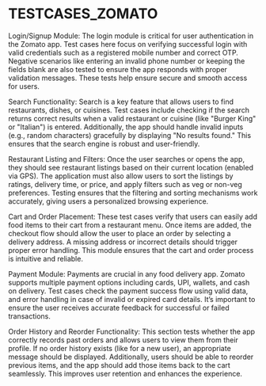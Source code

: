 # TESTCASES_ZOMATO
Login/Signup Module:
The login module is critical for user authentication in the Zomato app. Test cases here focus on verifying successful login with valid credentials such as a registered mobile number and correct OTP. Negative scenarios like entering an invalid phone number or keeping the fields blank are also tested to ensure the app responds with proper validation messages. These tests help ensure secure and smooth access for users.

Search Functionality:
Search is a key feature that allows users to find restaurants, dishes, or cuisines. Test cases include checking if the search returns correct results when a valid restaurant or cuisine (like "Burger King" or "Italian") is entered. Additionally, the app should handle invalid inputs (e.g., random characters) gracefully by displaying "No results found." This ensures that the search engine is robust and user-friendly.

Restaurant Listing and Filters:
Once the user searches or opens the app, they should see restaurant listings based on their current location (enabled via GPS). The application must also allow users to sort the listings by ratings, delivery time, or price, and apply filters such as veg or non-veg preferences. Testing ensures that the filtering and sorting mechanisms work accurately, giving users a personalized browsing experience.

Cart and Order Placement:
These test cases verify that users can easily add food items to their cart from a restaurant menu. Once items are added, the checkout flow should allow the user to place an order by selecting a delivery address. A missing address or incorrect details should trigger proper error handling. This module ensures that the cart and order process is intuitive and reliable.

Payment Module:
Payments are crucial in any food delivery app. Zomato supports multiple payment options including cards, UPI, wallets, and cash on delivery. Test cases check the payment success flow using valid data, and error handling in case of invalid or expired card details. It’s important to ensure the user receives accurate feedback for successful or failed transactions.

Order History and Reorder Functionality:
This section tests whether the app correctly records past orders and allows users to view them from their profile. If no order history exists (like for a new user), an appropriate message should be displayed. Additionally, users should be able to reorder previous items, and the app should add those items back to the cart seamlessly. This improves user retention and enhances the experience.

